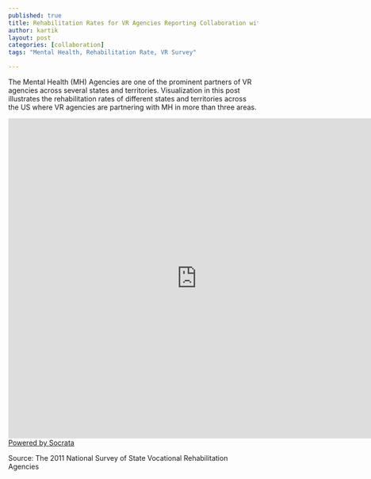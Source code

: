 ```yaml
---
published: true
title: Rehabilitation Rates for VR Agencies Reporting Collaboration with MH Agencies in Three or More Areas
author: kartik
layout: post
categories: [collaboration]
tags: "Mental Health, Rehabilitation Rate, VR Survey"

---
```


The Mental Health (MH) Agencies are one of the prominent partners of VR agencies across several states and territories. Visualization in this post illustrates the rehabilitation rates of different states and territories across the US where VR agencies are partnering with MH in more than three areas. 
<div><iframe width="760px" height="646px" frameborder="0" scrolling="no" src="https://opendata.socrata.com/w/mshi-uahj/y34g-bnf3?cur=sGX9FVA_zr0&amp;from=root"></iframe><a href="http://www.socrata.com/" target="_blank">Powered by Socrata</a>

</div>
<p>Source: The 2011 National Survey of State Vocational Rehabilitation Agencies</p>
